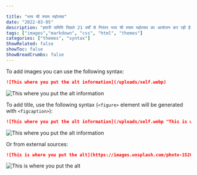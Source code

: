 ```yaml
---

title: "भव्य श्री श्याम महोत्सव"
date: "2022-03-05"
description: "हमारी समिति पिछले 21 वर्षों से निरंतर भव्य श्री श्याम महोत्सव का आयोजन कर रही है। इस महोत्सव के माध्यम से, हम श्री श्याम के प्रति अपनी श्रद्धा और भक्ति व्यक्त करते हैं, साथ ही समाज में धार्मिक जागरूकता फैलाते हैं। इस महोत्सव में भव्य आयोजन, भजन संध्या, और धार्मिक प्रवचन होते हैं, जो भक्तों को आध्यात्मिक शांति और उत्साह प्रदान करते हैं।"
tags: ["images","markdown", "css", "html", "themes"]
categories: ["themes", "syntax"]
ShowRelated: false
showToc: false
ShowBreadCrumbs: false
---
```


To add images you can use the following syntax:
```md
![This where you put the alt information](/uploads/self.webp)
```

![This where you put the alt information](/uploads/self.webp)

To add title, use the following syntax (`<figure>` element will be generated with `<figcaption>`):
```md
![This where you put the alt information](/uploads/self.webp "This is where you put the title")
```

![This where you put the alt information](/uploads/self.webp "This is where you put the title")

Or from external sources:

```md
![This is where you put the alt](https://images.unsplash.com/photo-1520085601670-ee14aa5fa3e8 "This is the image title")
```

![This is where you put the alt](https://images.unsplash.com/photo-1520085601670-ee14aa5fa3e8 "This is the image title")
